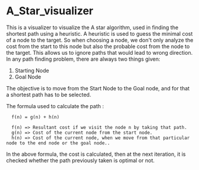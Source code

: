 # A_Star_visualizer
This is a visualizer to visualize the A star algorithm, used in finding the shortest path using a heuristic. A heuristic is used to guess the  minimal cost of a node to the target. So when choosing a node, we don't only analyze the cost from the start to this node but also the probable cost from the node to the target. This allows us to ignore paths that would lead to wrong direction.
<br>
In any path finding problem, there are always two things given:
<ol>
  <li> Starting Node</li>
  <li> Goal Node</li>
</ol>
The objective is to move from the Start Node to the Goal node, and for that a shortest path has to be selected.

The formula used to calculate the path :
```
  f(n) = g(n) + h(n)
  
  f(n) => Resultant cost if we visit the node n by taking that path.
  g(n) => Cost of the current node from the start node.
  h(n) => Cost of the current node, when we move from that particular node to the end node or the goal node..
```
In the above formula, the cost is calculated, then at the next iteration, it is checked whether the path previously taken is optimal or not.
